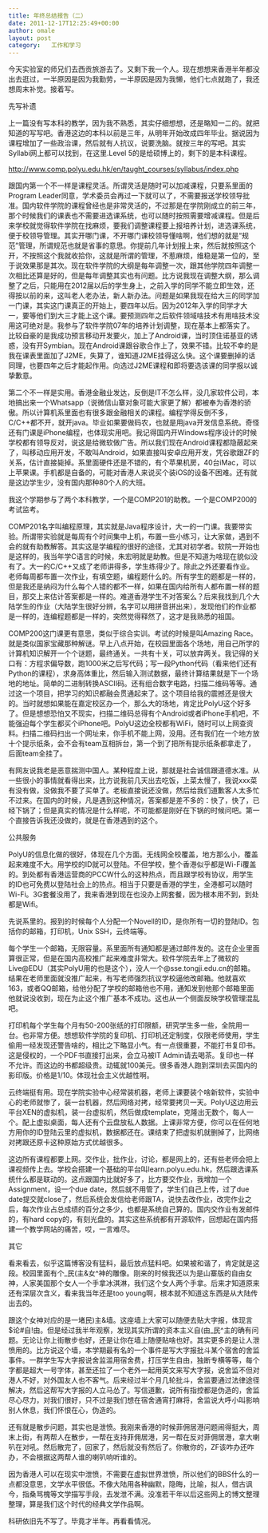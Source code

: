```yaml
---
title: 年终总结报告（二）
date: 2011-12-17T12:25:49+00:00
author: omale
layout: post
category:   工作和学习  
---
```

 

<p class="p1">
  今天实验室的师兄们去西贡旅游去了。又剩下我一个人。现在想想来香港半年都没出去逛过，一半原因是因为我勤劳，一半原因是因为我懒，他们七点就跑了，我还想周末补觉。接着写。
</p>

<p class="p2">
   
</p>

<p class="p1">
  先写补遗
</p>

<p class="p2">
   
</p>

<p class="p1">
  上一篇没有写本科的教学，因为我不熟悉，其实仔细想想，还是略知一二的。就把知道的写写吧。香港这边的本科以前是三年，从明年开始改成四年毕业。据说因为课程增加了一些政治课，然后就有人抗议，说要洗脑。就按三年的写吧。其实Syllabi网上都可以找到，在这里.Level 5的是给硕博上的，剩下的是本科课程。
</p>

<p class="p1">
  <a href="http://www.comp.polyu.edu.hk/en/taught_courses/syllabus/index.php">http://www.comp.polyu.edu.hk/en/taught_courses/syllabus/index.php</a>
</p>

<p class="p2">
   
</p>

<p class="p1">
  跟国内第一个不一样是课程灵活。所谓灵活是随时可以加减课程，只要系里面的Program Leader同意，学术委员会再过一下就可以了，不需要报送学校领导批准。国内软件学院的课程曾经也是非常灵活的，不过那是在学院刚成立的前三年，那个时候我们的课表也不需要进选课系统，也可以随时按照需要增减课程。但是后来学校就觉得软件学院在找麻烦，要我们调整课程要上报培养计划，进选课系统，便于校领导管理。其实开哪门课，不开哪门课校领导懂啥啊，他们想的就是&ldquo;规范&rdquo;管理，所谓规范也就是省事的意思。你提前几年计划报上来，然后就按照这个开，不按照这个我就收拾你，这就是所谓的管理，不惹麻烦，维稳是第一位的，至于说效果那是其次。现在软件学院的大纲是每年调整一次，跟其他学院四年调整一次相比还算是好的，但是每年调整其实也有问题。比方说我现在调整大纲，那么调整了之后，只能用在2012届以后的学生身上，之前入学的同学不能立即生效，还得按以前的来，这叫老人老办法，新人新办法。问题是如果我现在给大三的同学加一门课，其实这门课真正的开始上，要四年以后。因为2012年入学的同学才大一，要等他们到大三才能上这个课。要预测四年之后软件领域啥技术有用啥技术没用这可绝对是。我参与了软件学院07年的培养计划调整，现在基本上都落实了。比较自豪的是我成功预言移动开发要火，加上了Android课，当时顶住诺基亚的诱惑，没有开Symbian。现在Android课跟谷歌合作上了，效果不错。比较不幸的是我在课表里面加了J2ME，失算了，谁知道J2ME挂得这么快。这个课要删掉的话同理，也要四年之后才能起作用。向选过J2ME课程和即将要选该课的同学报以诚挚歉意。
</p>

<p class="p2">
   
</p>

<p class="p1">
  第二个不一样是实用。香港金融业发达，反倒是IT不怎么样，没几家软件公司，本地搞出来一个Whatsapp（说微信山寨对象可能大家更了解）都被奉为香港的骄傲。所以计算机系里面也有很多跟金融相关的课程。编程学得反倒不多，C/C++都不开，就开java。毕业如果要做码农，也就是用java开发信息系统。奇怪还有门课是iPhone编程，也体现实用吧。我记得国内开Windows程序设计的时候学校都有领导反对，说这是给微软做广告。所以我们现在Android课程都隐蔽起来了，叫移动应用开发，不敢叫Android，如果直接叫安卓应用开发，凭谷歌跟ZF的关系，估计直接毙掉。系里面硬件还是不错的，有个苹果机房，40台iMac，可以上苹果课。手机都是自备的，可能对香港人来说买个装iOS的设备不困难。还有就是这边学生少，没有国内那种80个人的大班。
</p>

<p class="p2">
   
</p>

<p class="p1">
  我这个学期参与了两个本科教学，一个是COMP201的助教。一个是COMP200的考试监考。
</p>

<p class="p2">
   
</p>

<p class="p1">
  COMP201名字叫编程原理，其实就是Java程序设计，大一的一门课。我要带实验。所谓带实验就是每周有个时间集中上机，布置一些小练习，让大家做，遇到不会的就有助教解答。其实这是学编程的很好的途径，尤其对初学者。软院一开始也是这样的，我当年学C语言的时候，朱宏明就是助教。但是不知道为啥现在貌似没有了。大一的C/C++又成了老师讲得多，学生练得少了。除此之外还要看作业。老师每周都布置一次作业，有填空题，编程题什么的。所有学生的题都是一样的，但是我还是纳闷为什么每个人错的都不一样，如果在国内给所有人都布置一样的题目，那交上来估计答案都是一样的。难道香港学生不对答案么？后来我找到几个大陆学生的作业（大陆学生很好分辨，名字可以用拼音拼出来），发现他们的作业都是一样的，连编程题都是一样的，突然觉得释然了，这才是我熟悉的祖国。
</p>

<p class="p2">
   
</p>

<p class="p1">
  COMP200这门课更有意思，类似于综合实训。考试的时候是叫Amazing Race。就是类似国家宝藏那种解谜。早上八点开始，在校园里面各个场地，用自己所学的计算机知识解开一个个谜题，最终通关。一共有十关，可以放弃两关。我记得的关口有：方程求偏导数，跑1000米之后写代码；写一段Python代码（看来他们还有Python的课程），求身高体重比，然后输入测试数据，最终计算结果就是下一个场地的地址。简单的二进制转换ASCII码。还有组合数字电路，扫描二维码等等。通过这一个项目，把学习的知识都融会贯通起来了。这个项目给我的震撼还是很大的。当时就想如果能在嘉定校区办一个，那么大的场地，肯定比PolyU这个好多了。但是想想恐怕又不现实，扫描二维码总得有个Android或者iPhone手机吧，不能强迫每个学生都买个iPhone吧。PolyU这边全校都有WiFi，随时可以上网查资料。扫描二维码扫出一个网址来，你手机不能上网，没用。还有我们在一个地方放十个提示纸条，会不会有team互相拆台，第一个到了把所有提示纸条都拿走了，后面team全挂了。
</p>

<p class="p2">
   
</p>

<p class="p1">
  有网友说我老是恶意揣测中国人。某种程度上说，那就是社会诚信跟道德水准。从一些很小的事情就看得出来，比方说我前几天出去吃饭，上菜太慢了，我说xxx菜有没有做，没做我不要了买单了。老板直接说还没做，然后给我们道歉客人太多忙不过来。在国内的时候，凡是遇到这种情况，答案都是差不多的：快了，快了，已经下锅了；但是真实的情况是什么样呢，不可能都是刚好在下锅的时候问吧。第一个直接告诉我还没做的，就是在香港遇到的这个。
</p>

<p class="p2">
   
</p>

<p class="p2">
   
</p>

<p class="p1">
  公共服务
</p>

<p class="p2">
   
</p>

<p class="p1">
  PolyU的信息化做的很好，体现在几个方面。无线网全校覆盖，地方那么小，覆盖起来难度不大。用学校的ID就可以登陆。不但学校，整个香港似乎都是Wi-Fi覆盖的。到处都有香港运营商的PCCW什么的这种热点，而且跟学校有协议，用学生的ID也可免费以登陆社会上的热点。相当于只要是香港的学生，全港都可以随时Wi-Fi。3G套餐没用了，我来香港到现在也没办上网套餐，因为根本用不到，到处都是Wifi。
</p>

<p class="p2">
   
</p>

<p class="p1">
  先说系里的。报到的时候每个人分配一个Novell的ID，是你所有一切的登陆ID。包括你的邮箱，打印机，Unix SSH，云终端等。
</p>

<p class="p2">
   
</p>

<p class="p1">
  每个学生一个邮箱，无限容量。系里面所有通知都是通过邮件发的。这在企业里面算很正常，但是在国内高校推广起来难度非常大。软件学院去年上了微软的Live@EDU（其实PolyU用的也是这个），没人一个@sse.tongji.edu.cn的邮箱。结果在老师里面就没推广起来，有写老师强烈抗议学校逼他改邮箱。他就喜欢163，或者QQ邮箱，给他分配了学校的邮箱他也不用，通知发到他那个邮箱里面他就说没收到，现在为止这个推广基本不成功。这也从一个侧面反映学校管理混乱吧。
</p>

<p class="p2">
   
</p>

<p class="p1">
  打印机每个学生每个月有50-200张纸的打印限额，研究学生多一些，全院用一台。也非常方便。想想软件学院的复印机、打印机还定制度，仅限老师使用，学生偷用一经发现还警告啥的，相比之下略显小气。有一点很重要，不能打书复印书。这是侵权的，一个PDF书直接打出来，会立马被IT Admin请去喝茶。复印也一样不允许。而这边的书都超级贵。动辄就100美元。很多香港人跑到深圳去买国内的影印版。价格是1/10。体现社会主义优越性啊。
</p>

<p class="p2">
   
</p>

<p class="p1">
  云终端挺有用。现在学院实验中心经常装机器，老师上课要装个啥新软件，实验中心的老师就惨了，装一台机器，然后网络对拷，经常要拷贝一天。PolyU这边用云平台XEN的虚拟机，装一台虚拟机，然后做成template，克隆出无数个，每人一个。配上虚拟桌面，每人还有个云盘放私人数据。上课非常方便，你可以在任何地方用你的ID登陆云里的虚拟机，数据都还在。课结束了把虚拟机就删掉了，比网络对拷跟还原卡这种原始方式优越很多。
</p>

<p class="p2">
   
</p>

<p class="p1">
  这边所有课程都要上网。交作业，批作业，讨论，都是网上的，还有些老师会把上课视频传上去。学校会搭建一个基础的平台叫learn.polyu.edu.hk，然后跟选课系统什么都是联动的。这点跟国内比就好多了，比方要交作业，我增加一个Assignment，设一个due date，然后就不用管了，学生们自己上传，过了due date提交就close了，然后系统会发信给老师跟TA，说快去改作业，改完作业之后，每次作业占总成绩的百分之多少，也都是系统自己算的。国内交作业有发邮件的，有hard copy的，有刻光盘的。其实这些系统都有开源软件，回想起在国内搭建一个教学网站的痛苦，哎，一言难尽。
</p>

<p class="p2">
   
</p>

<p class="p2">
   
</p>

<p class="p1">
  其它
</p>

<p class="p2">
   
</p>

<p class="p1">
  看来看去，似乎这篇博客没有猛料，最后放点猛料吧。如果被和谐了，肯定就是这段。校园里面有个_民(主&女^神的雕像。刚来的时候我还以为是山寨版的自由女神，人家美国那个女人一个手拿冰淇淋，我们这个女人两个手拿。后来才知道原来还有深层次含义，看来我当年还是too young啊，根本就不知道这东西是从大陆传出去的。
</p>

<p class="p2">
   
</p>

<p class="p1">
  跟这个女神对应的是一堵民)主&墙。这座墙上大家可以随便去贴大字报，体现言$论#自!由。但是经过我半年观察，发现其实所谓的资本主义自(由_民^主的确有问题。无论让你上街散步也好，还是让你在墙上随便贴啥也好。其实更多的是让人泄愤用的。比方说这个墙，本学期最有名的一个事件是写大字报批斗某个宿舍的舍监事件。一群学生写大字报说舍监滥用宿舍费，打压学生自由，独断专横等等，每个字都是超大一号字体，甚至还拉了一个老外一起用英文来写大字报，说舍监不但对港人不好，对外国友人也不客气。后来经过半个月几轮批斗，舍监要通过法律途径解决，然后这帮写大字报的人立马怂了。写信道歉，说所有指控都是伪造的，舍监尽心尽力，对我们很好，只不过是我们想在宿舍通宵打麻将，舍监说大呼小叫影响别人休息，我们怀恨在心，伪造的。
</p>

<p class="p2">
   
</p>

<p class="p1">
  还有就是散步问题，其实也是泄愤。我刚来香港的时候菲佣居港问题闹得挺大，周末上街，有两帮人在散步，一帮在支持菲佣居港，另一帮在反对菲佣居港，拿大喇叭在对吼。然后散完了，回家了，然后就没有然后了。你散你的，ZF该咋办还咋办，不会根据这两帮人谁的喇叭响听谁的。
</p>

<p class="p2">
   
</p>

<p class="p1">
  因为香港人可以在现实中泄愤，不需要在虚拟世界泄愤，所以他们的BBS什么的一点都没意思，文学水平很低。不像大陆用各种幽默，隐晦，比喻，拟人，借古讽今，指桑骂槐等文学描写手段，去发泄不满。没准若干年以后这些网上的博文整理整理，算是我们这个时代的经典文学作品啊。
</p>

<p class="p2">
   
</p>

<p class="p2">
   
</p>

<p class="p1">
  科研依旧先不写了。毕竟才半年。再看看情况。
</p>